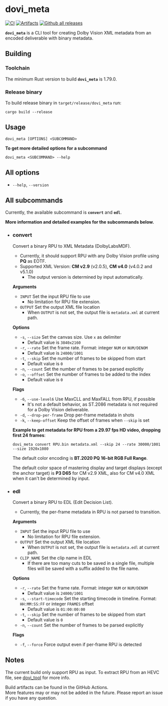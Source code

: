 # **dovi_meta** 
[![CI](https://github.com/saindriches/dovi_meta/workflows/CI/badge.svg)](https://github.com/saindriches/dovi_meta/actions/workflows/ci.yml)
[![Artifacts](https://github.com/saindriches/dovi_meta/workflows/Artifacts/badge.svg)](https://github.com/saindriches/dovi_meta/actions/workflows/release.yml)
[![Github all releases](https://img.shields.io/github/downloads/saindriches/dovi_meta/total.svg)](https://GitHub.com/saindriches/dovi_meta/releases/)


**`dovi_meta`** is a CLI tool for creating Dolby Vision XML metadata from an encoded deliverable with binary metadata.

## **Building**
### **Toolchain**

The minimum Rust version to build **`dovi_meta`** is 1.79.0.

### **Release binary**
To build release binary in `target/release/dovi_meta` run:
```console
cargo build --release
```

## Usage
```properties
dovi_meta [OPTIONS] <SUBCOMMAND>
```
**To get more detailed options for a subcommand**
```properties
dovi_meta <SUBCOMMAND> --help
```

## All options
- `--help`, `--version`
## All subcommands
Currently, the available subcommand is **`convert`** and **`edl`**.

**More information and detailed examples for the subcommands below.**


* ### **convert**
  Convert a binary RPU to XML Metadata (DolbyLabsMDF).
  * Currently, it should support RPU with any Dolby Vision profile using **PQ** as EOTF.
  * Supported XML Version: **CM v2.9** (v2.0.5), **CM v4.0** (v4.0.2 and v5.1.0)
    - The output version is determined by input automatically.
  
  **Arguments**
  * `INPUT`                   Set the input RPU file to use
    - No limitation for RPU file extension.
  * `OUTPUT`                  Set the output XML file location
    - When `OUTPUT` is not set, the output file is `metadata.xml` at current path.
  
  **Options**
  * `-s`, `--size`            Set the canvas size. Use `x` as delimiter
    - Default value is `3840x2160`
  * `-r`, `--rate`            Set the frame rate. Format: integer `NUM` or `NUM/DENOM`
    - Default value is `24000/1001`
  * `-t`, `--skip`            Set the number of frames to be skipped from start
    - Default value is `0`
  * `-n`, `--count`           Set the number of frames to be parsed explicitly
  * `-o`, `--offset`          Set the number of frames to be added to the index
    - Default value is `0`

  **Flags**
  * `-6`, `--use-level6`      Use MaxCLL and MaxFALL from RPU, if possible
    - It's not a default behavior, as ST.2086 metadata is not required for a Dolby Vision deliverable.
  * `-d`, `--drop-per-frame`  Drop per-frame metadata in shots
  * `-k`, `--keep-offset`     Keep the offset of frames when `--skip` is set
    
  **Example to get metadata for RPU from a 29.97 fps HD video, dropping first 24 frames**:

  ```console
  dovi_meta convert RPU.bin metadata.xml --skip 24 --rate 30000/1001 --size 1920x1080
  ```
  The default color encoding  is **BT.2020 PQ 16-bit RGB Full Range**.

  The default color space of mastering display and target displays (except the anchor target) is **P3 D65** for CM v2.9 XML, also for CM v4.0 XML when it can't be determined by input.

* ### **edl**
  Convert a binary RPU to EDL (Edit Decision List).
  * Currently, the per-frame metadata in RPU is not parsed to transition.

  **Arguments**
  * `INPUT`                   Set the input RPU file to use
    - No limitation for RPU file extension.
  * `OUTPUT`                  Set the output XML file location
    - When `OUTPUT` is not set, the output file is `metadata.edl` at current path.
  * `CLIP_NAME`               Set the clip name in EDL
    - If there are too many cuts to be saved in a single file,
      multiple files will be saved with a suffix added to the file name.

  **Options**
  * `-r`, `--rate`            Set the frame rate. Format: integer `NUM` or `NUM/DENOM`
    - Default value is `24000/1001`
  * `-s`, `--start-timecode`  Set the starting timecode in timeline. Format: `HH:MM:SS:FF` or integer `FRAMES` offset
    - Default value is `01:00:00:00`
  * `-t`, `--skip`            Set the number of frames to be skipped from start
    - Default value is `0`
  * `-n`, `--count`           Set the number of frames to be parsed explicitly

  **Flags**
  * `-f`, `--force`           Force output even if per-frame RPU is detected

## **Notes**
The current build only support RPU as input. To extract RPU from an HEVC file, see [dovi_tool](https://github.com/quietvoid/dovi_tool) for more info.


Build artifacts can be found in the GitHub Actions.  
More features may or may not be added in the future.
Please report an issue if you have any question.

